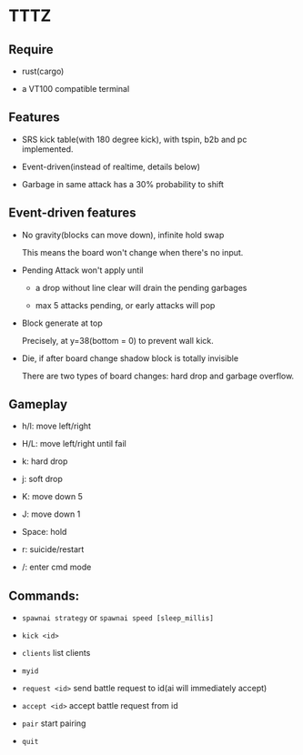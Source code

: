 # TTTZ

## Require

* rust(cargo)

* a VT100 compatible terminal

## Features

* SRS kick table(with 180 degree kick), with tspin, b2b and pc implemented.

* Event-driven(instead of realtime, details below)

* Garbage in same attack has a 30% probability to shift

## Event-driven features

* No gravity(blocks can move down), infinite hold swap

	This means the board won't change when there's no input.

* Pending Attack won't apply until

	* a drop without line clear will drain the pending garbages

	* max 5 attacks pending, or early attacks will pop

* Block generate at top

	Precisely, at y=38(bottom = 0) to prevent wall kick.

* Die, if after board change shadow block is totally invisible

	There are two types of board changes: hard drop and garbage overflow.

## Gameplay

* h/l: move left/right

* H/L: move left/right until fail

* k: hard drop

* j: soft drop

* K: move down 5

* J: move down 1

* Space: hold

* r: suicide/restart

* /: enter cmd mode

## Commands:

* `spawnai strategy` or `spawnai speed [sleep_millis]`

* `kick <id>`

* `clients` list clients

* `myid`

* `request <id>` send battle request to id(ai will immediately accept)

* `accept <id>` accept battle request from id

* `pair` start pairing

* `quit`
